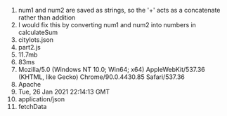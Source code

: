 1. num1 and num2 are saved as strings, so the '+' acts as a concatenate rather than addition
2. I would fix this by converting num1 and num2 into numbers in calculateSum
3. citylots.json
4. part2.js
5. 11.7mb
6. 83ms
7. Mozilla/5.0 (Windows NT 10.0; Win64; x64) AppleWebKit/537.36 (KHTML, like Gecko) Chrome/90.0.4430.85 Safari/537.36
8. Apache
9. Tue, 26 Jan 2021 22:14:13 GMT
10. application/json
11. fetchData